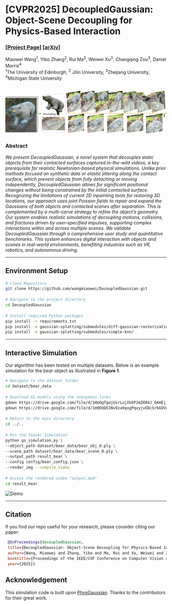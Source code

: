 # [CVPR2025] DecoupledGaussian: Object-Scene Decoupling for Physics-Based Interaction

### [[Project Page](https://wangmiaowei.github.io/DecoupledGaussian.github.io/)] [[arXiv](https://arxiv.org/abs/2503.05484v1)] 

Miaowei Wang<sup>1</sup>\, Yibo Zhang<sup>2</sup>\, Rui Ma<sup>2</sup>\, Weiwei Xu<sup>3</sup>\, Changqing Zou<sup>3</sup>, Daniel Morris<sup>4</sup><br>
<sup>1</sup>The University of Edinburgh, <sup>2</sup>
Jilin University, <sup>3</sup>Zhejiang University, <sup>4</sup>Michigan State University <br>

![DecoupledGaussian](assets/teaser.png)
---

### Abstract

*We present DecoupledGaussian, a novel system that decouples static objects from their contacted surfaces captured in-the-wild videos, a key prerequisite for realistic Newtonian-based physical simulations. Unlike prior methods focused on synthetic data or elastic jittering along the contact surface, which prevent objects from fully detaching or moving independently, DecoupledGaussian allows for significant positional changes without being constrained by the initial contacted surface. Recognizing the limitations of current 2D inpainting tools for restoring 3D locations,
our approach uses joint Poisson fields to repair and expand the Gaussians of both objects and contacted scenes after separation. This is complemented by a multi-carve strategy to refine the object’s geometry. Our system enables realistic simulations of decoupling motions, collisions, and fractures driven by user-specified impulses, supporting complex interactions within and across multiple scenes. We validate DecoupledGaussian through a comprehensive user study and quantitative benchmarks. This system enhances digital interaction with objects and scenes in real-world environments, benefiting industries such as VR, robotics, and autonomous driving.*

---

## Environment Setup
```bash
# Clone Repository 
git clone https://github.com/wangmiaowei/DecoupledGaussian.git

# Navigate to the project directory
cd DecoupledGaussian

# Install required Python packages
pip install -r requirements.txt
pip install -e gaussian-splatting/submodules/diff-gaussian-rasterization/
pip install -e gaussian-splatting/submodules/simple-knn/
```

---

## Interactive Simulation

Our algorithm has been tested on multiple datasets. Below is an example simulation for the *bear* object as illustrated in **Figure 1**.

```bash
# Navigate to the dataset folder
cd dataset/bear_data

# Download GS models using the anonymous links
gdown https://drive.google.com/file/d/1HoOgTgajUsrLujIk6PJmZ084J_GKmEj_/view?usp=drive_link
gdown https://drive.google.com/file/d/1m9DUDEINvOza9qxgPqvyjvEBcSrbkDVx/view?usp=drive_link

# Return to the main directory
cd ../..

# Run the Teaser Simulation
python gs_simulation.py \
--object_path dataset/bear_data/bear_obj_0.ply \
--scene_path dataset/bear_data/bear_scene_0.ply \
--output_path result_bear \
--config config/bear_config.json \
--render_img --compile_video

# Access the rendered video "output.mp4"
cd result_bear 

```
![Demo](result_bear/bear_collision_compressed.gif)


---
## Citation

   If you find our repo useful for your research, please consider citing our paper:

   ```bibtex
    @InProceedings{decoupledGaussian,
    title={DecoupledGaussian: Object-Scene Decoupling for Physics-Based Interaction},
    author={Wang, Miaowei and Zhang, Yibo and Ma, Rui and Xu, Weiwei and Zou, Changqing and Morris, Daniel},
    booktitle={Proceedings of the IEEE/CVF Conference on Computer Vision and Pattern Recognition},
    year={2025}}
   ```


## Acknowledgement

This simulation code is built upon [PhysGaussian](https://github.com/XPandora/PhysGaussian). Thanks to the contributors for their great work.





